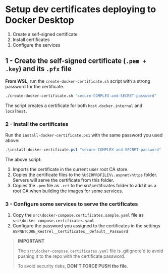 # Setup dev certificates deploying to Docker Desktop

1. Create a self-signed certificate
2. Install certificates
3. Configure the services

## 1 - Create the self-signed certificate (`.pem + .key`) and its `.pfx` file

**From WSL**, run the `create-docker-certificate.sh` script with a strong password for the certificate.

```bash
./create-docker-certificate.sh "secure-COMPLEX-and-SECRET-password"
```

The script creates a certificate for both `host.docker.internal` and `localhost`.

### 2 - Install the certificates

Run the `install-docker-certificate.ps1` with the same password you used above:

```powershell
.\install-docker-certificate.ps1 "secure-COMPLEX-and-SECRET-password"
```

The above script:

1. Imports the certificate in the current user root CA store.
2. Copies the certificate files to the `%USERPROFILE%\.aspnet\https` folder. Servers will serve the certificate from this folder.
3. Copies the `.pem` file as `.crt` to the src\certificates folder to add it as a root CA when building the images for some services.

### 3 - Configure some services to serve the certificates

1. Copy the `src\docker-compose.certificates.sample.yaml` file as `src\docker-compose.certificates.yaml`
2. Configure the password you assigned to the certificates in the settings `ASPNETCORE_Kestrel__Certificates__Default__Password`

> **IMPORTANT**
>
> The `src\docker-compose.certificates.yaml` file is .gitignore'd to avoid pushing it to the repo with the certificate password.
>
> To avoid security risks, **DON'T FORCE PUSH the file**.
